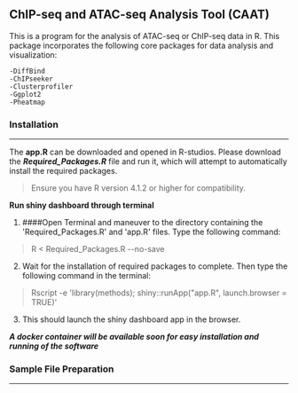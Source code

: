 ## **ChIP-seq and ATAC-seq Analysis Tool (CAAT)**

This is a program for the analysis of ATAC-seq or ChIP-seq data in R. This package incorporates the following core packages for data analysis and visualization:
```
-DiffBind
-ChIPseeker
-Clusterprofiler 
-Ggplot2 
-Pheatmap 
```


### **Installation**
---------------------
The **app.R** can be downloaded and opened in R-studios. Please download the **_Required_Packages.R_** file and run it, which will attempt to automatically install the required packages. 

>  Ensure you have R version 4.1.2 or higher for compatibility. 




**Run shiny dashboard through terminal**

1. ####Open Terminal and maneuver to the directory containing the 'Required_Packages.R' and 'app.R' files. Type the following command:

> R < Required_Packages.R --no-save

2. Wait for the installation of required packages to complete. Then type the following command in the terminal:

> Rscript -e 'library(methods); shiny::runApp("app.R", launch.browser = TRUE)'

3. This should launch the shiny dashboard app in the browser. 

**_A docker container will be available soon for easy installation and running of the software_**


### **Sample File Preparation**
---------------------



